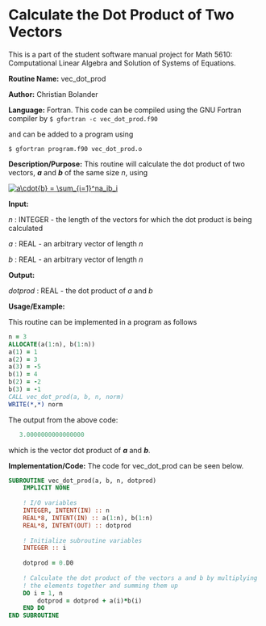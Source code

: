 # Calculate the Dot Product of Two Vectors

This is a part of the student software manual project for Math 5610: Computational Linear Algebra and Solution of Systems of Equations. 

**Routine Name:**          vec_dot_prod

**Author:** Christian Bolander

**Language:** Fortran. This code can be compiled using the GNU Fortran compiler by
```$ gfortran -c vec_dot_prod.f90```

and can be added to a program using

```$ gfortran program.f90 vec_dot_prod.o ``` 

**Description/Purpose:** This routine will calculate the dot product of two vectors, ***a*** and ***b*** of the same size *n*, using

<a href="https://www.codecogs.com/eqnedit.php?latex=a\cdot{b}&space;=&space;\sum_{i=1}^na_ib_i" target="_blank"><img src="https://latex.codecogs.com/gif.latex?a\cdot{b}&space;=&space;\sum_{i=1}^na_ib_i" title="a\cdot{b} = \sum_{i=1}^na_ib_i" /></a>

**Input:**  

*n* : INTEGER - the length of the vectors for which the dot product is being calculated

*a* : REAL - an arbitrary vector of length *n*

*b* : REAL - an arbitrary vector of length *n*

**Output:** 

*dotprod* : REAL - the dot product of *a* and *b*

**Usage/Example:**

This routine can be implemented in a program as follows

```fortran
n = 3
ALLOCATE(a(1:n), b(1:n))
a(1) = 1
a(2) = 3
a(3) = -5
b(1) = 4
b(2) = -2
b(3) = -1
CALL vec_dot_prod(a, b, n, norm)
WRITE(*,*) norm
```

The output from the above code:

```fortran
   3.0000000000000000  
```

which is the vector dot product of ***a*** and ***b***.

**Implementation/Code:** The code for vec_dot_prod can be seen below.

```fortran
SUBROUTINE vec_dot_prod(a, b, n, dotprod)
	IMPLICIT NONE
	
	! I/O variables
	INTEGER, INTENT(IN) :: n
	REAL*8, INTENT(IN) :: a(1:n), b(1:n)
	REAL*8, INTENT(OUT) :: dotprod
	
	! Initialize subroutine variables
	INTEGER :: i
	
	dotprod = 0.D0
	
	! Calculate the dot product of the vectors a and b by multiplying
	! the elements together and summing them up
	DO i = 1, n
		dotprod = dotprod + a(i)*b(i)
	END DO
END SUBROUTINE
```



